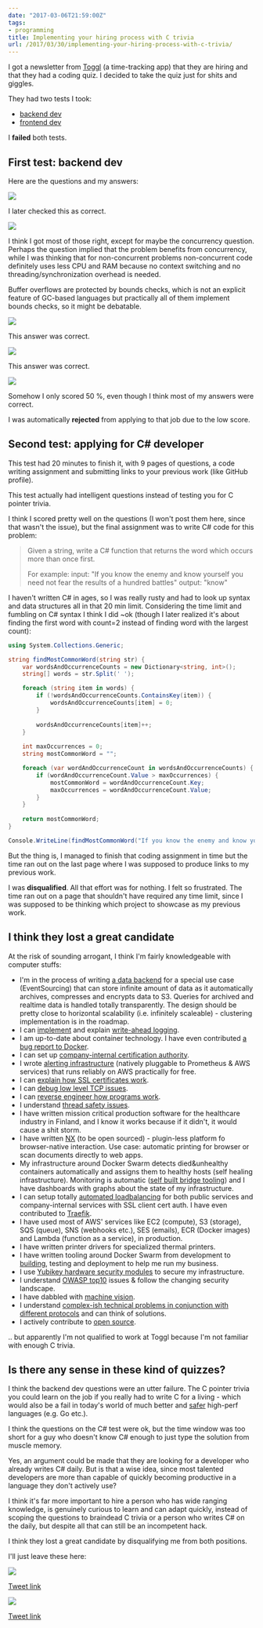 ```yaml
---
date: "2017-03-06T21:59:00Z"
tags:
- programming
title: Implementing your hiring process with C trivia
url: /2017/03/30/implementing-your-hiring-process-with-c-trivia/
---
```


I got a newsletter from [Toggl](https://toggl.com/) (a time-tracking app) that
they are hiring and that they had a coding quiz. I decided to take the quiz just
for shits and giggles.

They had two tests I took: 

- [backend dev](https://jobbl.toggl.com/backend)
- [frontend dev](https://jobbl.toggl.com/mobile-2017)

I **failed** both tests.


First test: backend dev
-----------------------

Here are the questions and my answers:

![](toggl-1.png)

I later checked this as correct.

![](toggl-2.png)

I think I got most of those right, except for maybe the concurrency question.
Perhaps the question implied that the problem benefits from concurrency, while I
was thinking that for non-concurrent problems non-concurrent code definitely
uses less CPU and RAM because no context switching and no
threading/synchronization overhead is needed.

Buffer overflows are protected by bounds checks, which is not an explicit feature
of GC-based languages but practically all of them implement bounds checks, so it
might be debatable.

![](toggl-3.png)

This answer was correct.

![](toggl-4.png)

This answer was correct.

![](toggl-5.png)

Somehow I only scored 50 %, even though I think most of my answers were correct.

I was automatically **rejected** from applying to that job due to the low score.


Second test: applying for C# developer
--------------------------------------

This test had 20 minutes to finish it,
with 9 pages of questions, a code writing assignment and submitting links to your
previous work (like GitHub profile).

This test actually had intelligent questions instead of testing you for C pointer
trivia.

I think I scored pretty well on the questions (I won't post them here, since that
wasn't the issue), but the final assignment was to write C# code for this problem:

> Given a string, write a C# function that returns the word which occurs more than once first.
> 
> For example: input: "If you know the enemy and know yourself you need not fear the results of a hundred battles" output: "know"

I haven't written C# in ages, so I was really rusty and had to look up syntax
and data structures all in that 20 min limit. Considering the time limit and
fumbling on C# syntax I think I did ~ok (though I later realized it's about
finding the first word with count=2 instead of finding word with the largest count):

```cs
using System.Collections.Generic;

string findMostCommonWord(string str) {
    var wordsAndOccurrenceCounts = new Dictionary<string, int>();
    string[] words = str.Split(' ');

    foreach (string item in words) {
        if (!wordsAndOccurrenceCounts.ContainsKey(item)) {
            wordsAndOccurrenceCounts[item] = 0;
        }
        
        wordsAndOccurrenceCounts[item]++;
    }
    
    int maxOccurrences = 0;
    string mostCommonWord = "";

    foreach (var wordAndOccurrenceCount in wordsAndOccurrenceCounts) {
        if (wordAndOccurrenceCount.Value > maxOccurrences) {
            mostCommonWord = wordAndOccurrenceCount.Key;
            maxOccurrences = wordAndOccurrenceCount.Value;
        }
    }
    
    return mostCommonWord;
}

Console.WriteLine(findMostCommonWord("If you know the enemy and know yourself you need not fear the results of a hundred battles"));
```

But the thing is, I managed to finish that coding assignment in time but the
time ran out on the last page where I was supposed to produce links to my
previous work.

I was **disqualified**. All that effort was for nothing. I felt so frustrated. The
time ran out on a page that shouldn't have required any time limit, since I was
supposed to be thinking which project to showcase as my previous work.


I think they lost a great candidate
-----------------------------------

At the risk of sounding arrogant, I think I'm fairly knowledgeable with computer stuffs:

- I'm in the process of writing [a data backend](https://github.com/function61/eventhorizon)
  for a special use case (EventSourcing) that can store infinite amount of data as it automatically archives,
  compresses and encrypts data to S3. Queries for archived and realtime data is handled totally transparently.
  The design should be pretty close to horizontal scalability (i.e. infinitely scaleable) -
  clustering implementation is in the roadmap.
- I can [implement](https://github.com/function61/eventhorizon/tree/master/writer/wal)
  and explain [write-ahead logging](http://function61.com/blog/2017/introduction-to-wal-write-ahead-logging/).
- I am up-to-date about container technology. I have even contributed
  [a bug report to Docker](https://github.com/docker/docker/issues/29941).
- I can set up [company-internal certification authority](http://function61.com/blog/2017/running-a-company-internal-certificate-authority/).
- I wrote [alerting infrastructure](https://github.com/function61/lambda-alertmanager)
  (natively pluggable to Prometheus & AWS services) that runs reliably on AWS practically for free.
- I can [explain how SSL certificates work](http://function61.com/blog/2017/how-do-ssl-certificates-work/).
- I can [debug low level TCP issues](https://joonas.fi/2017/01/23/microsoft-azures-networking-is-fundamentally-broken/).
- I can [reverse engineer how programs work](http://function61.com/blog/2017/reverse-engineering-with-strace/).
- I understand [thread safety issues](https://joonas.fi/2017/02/20/concurrency-in-golang-and-the-importance-of-using-locks/).
- I have written mission critical production software for the healthcare industry in Finland,
  and I know it works because if it didn't, it would cause a shit storm.
- I have written [NX](https://github.com/function61/nx) (to be open sourced) -
  plugin-less platform fo browser-native interaction. Use case: automatic printing
  for browser or scan documents directly to web apps.
- My infrastructure around Docker Swarm detects died&unhealthy containers automatically and assigns them to healthy hosts
  (self healing infrastructure). Monitoring is automatic ([self built bridge tooling](https://github.com/function61/prometheus-docker-swarm))
  and I have dashboards with graphs about the state of my infrastructure.
- I can setup totally [automated loadbalancing](https://github.com/function61/traefik-fn61) for both public services
  and company-internal services with SSL client cert auth. I have even
  contributed to [Traefik](https://github.com/containous/traefik).
- I have used most of AWS' services like EC2 (compute), S3 (storage), SQS (queue), SNS (webhooks etc.),
  SES (emails), ECR (Docker images) and Lambda (function as a service), in production.
- I have written printer drivers for specialized thermal printers.
- I have written tooling around Docker Swarm from development to [building](https://github.com/function61/buildbot),
  testing and deployment to help me run my business.
- I use [Yubikey hardware security modules](https://www.yubico.com/) to secure
  my infrastructure.
- I understand [OWASP top10](https://www.owasp.org/index.php/Category:OWASP_Top_Ten_Project) issues & follow the changing security landscape.
- I have dabbled with [machine vision](https://joonas.fi/2015/12/26/aforge.net-is-awesome/).
- I understand [complex-ish technical problems in conjunction with different protocols](https://github.com/aws/aws-sdk-go/issues/915#issuecomment-282482433)
  and can think of solutions.
- I actively contribute to [open source](https://github.com/function61).

.. but apparently I'm not qualified to work at Toggl because I'm not familiar with enough C trivia.



Is there any sense in these kind of quizzes?
--------------------------------------------

I think the backend dev questions were an utter failure. The C pointer trivia you
could learn on the job if you really had to write C for a living - which would
also be a fail in today's world of much better and
[safer](https://blog.cloudflare.com/incident-report-on-memory-leak-caused-by-cloudflare-parser-bug/)
high-perf languages (e.g. Go etc.).

I think the questions on the C# test were ok, but the time window was too short
for a guy who doesn't know C# enough to just type the solution from muscle memory.

Yes, an argument could be made that they are looking for a developer who already
writes C# daily. But is that a wise idea, since most talented developers are more
than capable of quickly becoming productive in a language they don't actively use?

I think it's far more important to hire a person who has wide ranging knowledge,
is genuinely curious to learn and can adapt quickly, instead of scoping the
questions to braindead C trivia or a person who writes C# on the daily, but
despite all that can still be an incompetent hack.

I think they lost a great candidate by disqualifying me from both positions.

I'll just leave these here:

![](toggl-dhh.png)

[Tweet link](https://twitter.com/dhh/status/834146806594433025)

![](toggl-yonatan.png)

[Tweet link](https://twitter.com/yonatanzunger/status/836831539493220353)
